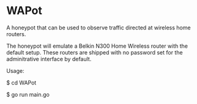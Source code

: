 # WAPot
A honeypot that can be used to observe traffic directed at wireless home routers.


The honeypot will emulate a Belkin N300 Home Wireless router with the default setup.  These routers are shipped with no password set for the adminitrative interface by default.

Usage:

$ cd WAPot

$ go run main.go

